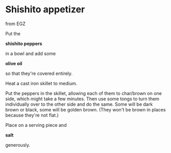 # Shishito appetizer
from EGZ

Put the

**shishito peppers**

in a bowl and add some

**olive oil**

so that they're covered entirely.

Heat a cast iron skillet to medium.

Put the peppers in the skillet, allowing each of them to char/brown on one side, which might take a few minutes. Then use some tongs to turn them individually over to the other side and do the same. Some will be dark brown or black, some will be golden brown. (They won't be brown in places because they're not flat.)

Place on a serving piece and

**salt**

generously.